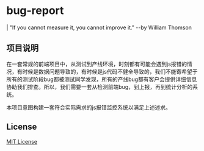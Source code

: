 # bug-report

| "If you cannot measure it, you cannot improve it." --by William Thomson

## 项目说明

在一套常规的前端项目中，从测试到产线环境，时刻都有可能会遇到js报错的情况，有时候是数据问题导致的，有时候是js代码不健全导致的，我们不能寄希望于所有的测试阶段bug都被测试同学发现，所有的产线bug都有客户会提供详细信息协助我们排查。所以，我们需要一套从检测前端bug，到上报，再到统计分析的系统。

本项目意图构建一套符合实际需求的js报错监控系统以满足上述述求。

## License

[MIT License](./LICENSE)
